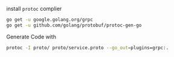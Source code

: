 install `protoc` complier

```bash
go get -u google.golang.org/grpc
go get -u github.com/golang/protobuf/protoc-gen-go
```

Generate Code with

```bash
protoc -I proto/ proto/service.proto --go_out=plugins=grpc:.
```